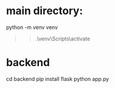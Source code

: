 # main directory:
python -m venv venv
>> .\venv\Scripts\activate

# backend
cd backend
pip install flask
python app.py
